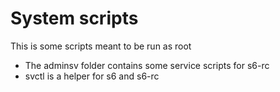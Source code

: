 # System scripts

This is some scripts meant to be run as root

* The adminsv folder contains some service scripts for s6-rc
* svctl is a helper for s6 and s6-rc
